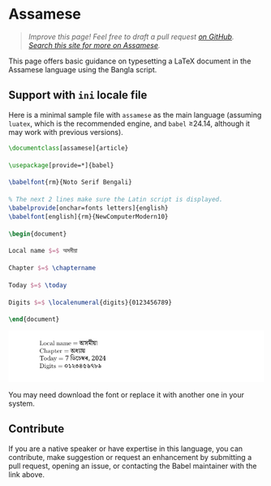 # Assamese

<blockquote>
  <p><em>Improve this page! Feel free to draft a pull request <a href="https://github.com/latex3/babel/tree/docs/docs">on GitHub</a>.<br>
  <a href="https://www.google.com/search?q=site%3Alatex3.github.io%2Fbabel+Assamese">Search this site for more on Assamese</a>.</em></p>
</blockquote>

This page offers basic guidance on typesetting a LaTeX document in the
Assamese language using the Bangla script.

## Support with `ini` locale file

Here is a minimal sample file with `assamese` as the main language
(assuming `luatex`, which is the recommended engine, and `babel` ≥24.14,
although it may work with previous versions).

```tex
\documentclass[assamese]{article}

\usepackage[provide=*]{babel}

\babelfont{rm}{Noto Serif Bengali}

% The next 2 lines make sure the Latin script is displayed.
\babelprovide[onchar=fonts letters]{english}
\babelfont[english]{rm}{NewComputerModern10}

\begin{document}

Local name $=$ অসমীয়া

Chapter $=$ \chaptername

Today $=$ \today

Digits $=$ \localenumeral{digits}{0123456789}

\end{document}
```

![](../media/locale-assamese.png)

You may need download the font or replace it with another one in your
system.

## Contribute

If you are a native speaker or have expertise in this language, you can
contribute, make suggestion or request an enhancement by submitting a
pull request, opening an issue, or contacting the Babel maintainer with
the link above.